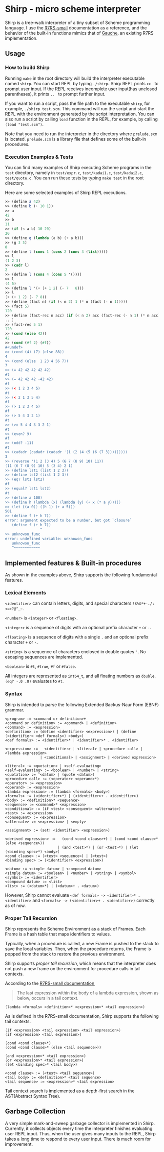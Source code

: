 # Shirp - micro scheme interpreter

Shirp is a tree-walk interpreter of a tiny subset of Scheme programming language.
I use the [R7RS-small](https://small.r7rs.org/) documentation as a reference, and the behavior of the built-in functions mimics that of [Gauche](http://practical-scheme.net/gauche/index.html), an existing R7RS implementation.

## Usage

### How to build Shirp

Running `make` in the root directory will build the interpreter executable named `shirp`. You can start REPL by typing `./shirp`.
Shirp REPL prints `>> ` to prompt user input.
If the REPL receives incomplete user input(has unclosed parentheses), it prints `.. ` to prompt further input.

If you want to run a script, pass the file path to the executable `shirp`, for example, `./shirp test.scm`.
This command will run the script and start the REPL with the environment generated by the script interpretation.
You can also run a script by calling `load` function in the REPL, for example, by calling `(load "test.scm")`.

Note that you need to run the interpreter in the directory where `prelude.scm` is located.
`prelude.scm` is a library file that defines some of the built-in procedures.

### Execution Examples & Tests

You can find many examples of Shirp executing Scheme programs in the `test` directory, namely in `test/expr.c`, `test/kadai1.c`, `test/kadai2.c`, `test/quote.c`.
You can run these tests by typing `make test` in the root directory.

Here are some selected examples of Shirp REPL executions.

```scheme
>> (define a 42)
>> (define b (+ 10 1))
>> a
42
>> b
11
>> (if (< a b) 10 20)
20
>> (define g (lambda (a b) (+ a b)))
>> (g 3 5)
8
>> (define l (cons 1 (cons 2 (cons 3 (list)))))
>> l
(1 2 3)
>> (cadr l)
2
>> (define l (cons 4 (cons 5 '())))
>> l
(4 5)
>> (define l '(+ (+ 1 2) (- 7   8)))
>> l
(+ (+ 1 2) (- 7 8))
>> (define (fact n) (if (< n 2) 1 (* n (fact (- n 1)))))
>> (fact 5)
120
>> (define (fact-rec n acc) (if (< n 2) acc (fact-rec (- n 1) (* n acc)))
.. )
>> (fact-rec 5 1)
120
>> (cond (else 42))
42
>> (cond (#f 2) (#f))
#<undef>
>> (cond (4) (7) (else 88))
4
>> (cond (else  1 23 4 56 7))
7
>> (= 42 42 42 42 42)
#t
>> (= 42 42 42 -42 42)
#f
>> (< 1 2 3 4 5)
#t
>> (< 2 1 3 5 4)
#f
>> (> 1 2 3 4 5)
#f
>> (> 5 4 3 2 1)
#t
>> (>= 5 4 4 3 3 2 1)
#t
>> (even? 9)
#f
>> (odd? -11)
#t
>> (cadadr (cadadr (cadadr '(1 (2 (4 (5 (6 (7 3)))))))))
3
>> (reverse '(1 2 (3 4) 5 (6 7 (8 9) 10) 11))
(11 (6 7 (8 9) 10) 5 (3 4) 2 1)
>> (define lst1 (list 1 2 3))
>> (define lst2 (list 1 2 3))
>> (eq? lst1 lst2)
#f
>> (equal? lst1 lst2)
#t
>> (define a 100)
>> (define h (lambda (x) (lambda (y) (+ x (* a y)))))
>> (let ((a 0)) ((h 1) (+ a 5)))
501
>> (define f (+ h 7))
error: argument expected to be a number, but got `closure`
   (define f (+ h 7))
                ^
>> unknowon_func
error: undefined variable: unknowon_func
   unknowon_func
   ^~~~~~~~~~~~~
```

## Implemented features & Built-in procedures

As shown in the examples above, Shirp supports the following fundamental features.

### Lexical Elements

`<identifier>` can contain letters, digits, and special characters `!$%&*+-./:<=>?@^_~`.

`<number>` is `<integer>` or `<floating>`.

`<integer>` is a sequence of digits with an optional prefix character `+` or `-`.

`<floating>` is a sequence of digits with a single `.` and an optional prefix character `+` or `-`.

`<string>` is a sequence of characters enclosed in double quotes `"`. No escaping sequences are implemented.

`<boolean>` is `#t`, `#true`, `#f` or `#false`.

All integers are represented as `int64_t`, and all floating numbers as `double`.
`(eq? -.0 .0)` evaluates to `#t`.

### Syntax

Shirp is intended to parse the following Extended Backus-Naur Form (EBNF) grammar.

```ebnf
<program> := <command or definition>+
<command or definition> := <command> | <definition>
<command> := <expression>
<definition> := (define <identifier> <expression>) | (define (<identifier> <def formals>) <body>)
<def formals> := <identifier>* | <identifier>* . <identifier>

<expression> :=   <identifier> | <literal> | <procedure call> | <lambda expression>
                | <conditional> | <assignment> | <derived expression>

<literal> := <quotation> | <self-evaluating>
<self-evaluating> := <boolean> | <number> | <string>
<quotation> := '<datum> | (quote <datum>)
<procedure call> := (<operator> <operand>*)
<operator> := <expression>
<operand> := <expression>
<lambda expression> := (lambda <formals> <body>)
<formals> := (<identifier>*) | (<identifier>+ . <identifier>)
<body> := <definition>* <sequence>
<sequence> := <command>* <expression>
<conditional> := (if <test> <consequent> <alternate>)
<test> := <expression>
<consequent> := <expression>
<alternate> := <expression> | <empty>

<assignment> := (set! <identifier> <expression>)

<derived expression> :=   (cond <cond clause>+) | (cond <cond clause>* (else <sequence>))
                        | (and <test>*) | (or <test>*) | (let (<binding spec>*) <body>)
<cond clause> := (<test> <sequence>) | (<test>)
<binding spec> := (<identifier> <expression>)

<datum> := <simple datum> | <compound datum>
<simple datum> := <boolean> | <number> | <string> | <symbol>
<symbol> := <identifier>
<compound datum> := <list>
<list> := (<datum>*) | (<datum>+ . <datum>)
```

However, Shirp cannot evaluate `<def formals> -> <identifier>* . <identifier>` and
`<formals> -> (<identifier>+ . <identifier>)` correctly as of now.

### Proper Tail Recursion

Shirp represents the Scheme Environment as a stack of Frames. Each Frame is a hash table that maps identifiers to values.

Typically, when a procedure is called, a new Frame is pushed to the stack to save the local variables.
Then, when the procedure returns, the Frame is popped from the stack to restore the previous environment.

Shirp supports _proper tail recursion_, which means that the interpreter does not push a new frame on the environment for procedure calls in tail contexts.

According to the [R7RS-small documentation](https://small.r7rs.org/attachment/r7rs.pdf),

> The last expression within the body of a lambda expression, shown as <tail expression> below, occurs in a tail context.

```
(lambda <formals> <definition>* <expression>* <tail expression>)
```

As is defined in the R7RS-small documentation, Shirp supports the following tail contexts.

```
(if <expression> <tail expression> <tail expression>)
(if <expression> <tail expression>)

(cond <cond clause>*)
(cond <cond clause>* (else <tail sequence>))

(and <expression>* <tail expression>)
(or <expression>* <tail expression>)
(let <binding spec>* <tail body>)

<cond clause> := (<test> <tail sequence>)
<tail body> := <definition>* <tail sequence>
<tail sequence> := <expression>* <tail expression>
```

Tail context search is implemented as a depth-first search in the AST(Abstract Syntax Tree).

## Garbage Collection

A very simple mark-and-sweep garbage collector is implemented in Shirp.
Currently, it collects objects every time the interpreter finishes evaluating user REPL input.
Thus, when the user gives many inputs to the REPL, Shirp takes a long time to respond to every user input.
There is much room for improvement.
